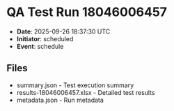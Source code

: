 # QA Test Run 18046006457

- **Date**: 2025-09-26 18:37:30 UTC
- **Initiator**: scheduled
- **Event**: schedule

## Files
- summary.json - Test execution summary
- results-18046006457.xlsx - Detailed test results
- metadata.json - Run metadata
